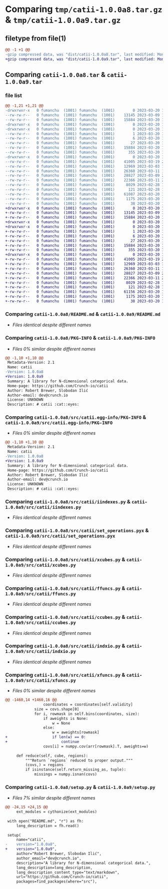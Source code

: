 # Comparing `tmp/catii-1.0.0a8.tar.gz` & `tmp/catii-1.0.0a9.tar.gz`

## filetype from file(1)

```diff
@@ -1 +1 @@
-gzip compressed data, was "dist/catii-1.0.0a8.tar", last modified: Mon Mar 20 14:07:49 2023, max compression
+gzip compressed data, was "dist/catii-1.0.0a9.tar", last modified: Mon Mar 20 14:54:27 2023, max compression
```

## Comparing `catii-1.0.0a8.tar` & `catii-1.0.0a9.tar`

### file list

```diff
@@ -1,21 +1,21 @@
-drwxrwxr-x   0 fumanchu  (1001) fumanchu  (1001)        0 2023-03-20 14:07:49.000000 catii-1.0.0a8/
--rw-rw-r--   0 fumanchu  (1001) fumanchu  (1001)    13145 2023-03-09 18:08:51.000000 catii-1.0.0a8/README.md
--rw-rw-r--   0 fumanchu  (1001) fumanchu  (1001)    15884 2023-03-20 14:07:49.000000 catii-1.0.0a8/PKG-INFO
-drwxrwxr-x   0 fumanchu  (1001) fumanchu  (1001)        0 2023-03-20 14:07:49.000000 catii-1.0.0a8/src/
-drwxrwxr-x   0 fumanchu  (1001) fumanchu  (1001)        0 2023-03-20 14:07:49.000000 catii-1.0.0a8/src/catii.egg-info/
--rw-rw-r--   0 fumanchu  (1001) fumanchu  (1001)        1 2023-03-20 14:07:48.000000 catii-1.0.0a8/src/catii.egg-info/dependency_links.txt
--rw-rw-r--   0 fumanchu  (1001) fumanchu  (1001)        6 2023-03-20 14:07:48.000000 catii-1.0.0a8/src/catii.egg-info/top_level.txt
--rw-rw-r--   0 fumanchu  (1001) fumanchu  (1001)       27 2023-03-20 14:07:48.000000 catii-1.0.0a8/src/catii.egg-info/requires.txt
--rw-rw-r--   0 fumanchu  (1001) fumanchu  (1001)    15884 2023-03-20 14:07:48.000000 catii-1.0.0a8/src/catii.egg-info/PKG-INFO
--rw-rw-r--   0 fumanchu  (1001) fumanchu  (1001)      355 2023-03-20 14:07:48.000000 catii-1.0.0a8/src/catii.egg-info/SOURCES.txt
-drwxrwxr-x   0 fumanchu  (1001) fumanchu  (1001)        0 2023-03-20 14:07:49.000000 catii-1.0.0a8/src/catii/
--rw-rw-r--   0 fumanchu  (1001) fumanchu  (1001)    41005 2023-03-19 22:30:31.000000 catii-1.0.0a8/src/catii/iindexes.py
--rw-rw-r--   0 fumanchu  (1001) fumanchu  (1001)    12969 2023-03-03 17:20:44.000000 catii-1.0.0a8/src/catii/set_operations.pyx
--rw-rw-r--   0 fumanchu  (1001) fumanchu  (1001)    26360 2023-03-11 18:44:41.000000 catii-1.0.0a8/src/catii/xcubes.py
--rw-rw-r--   0 fumanchu  (1001) fumanchu  (1001)    28827 2023-03-09 21:58:54.000000 catii-1.0.0a8/src/catii/ffuncs.py
--rw-rw-r--   0 fumanchu  (1001) fumanchu  (1001)    22366 2023-03-11 20:25:57.000000 catii-1.0.0a8/src/catii/ccubes.py
--rw-rw-r--   0 fumanchu  (1001) fumanchu  (1001)     8029 2023-02-28 18:22:00.000000 catii-1.0.0a8/src/catii/indxio.py
--rw-rw-r--   0 fumanchu  (1001) fumanchu  (1001)      121 2023-02-28 18:22:00.000000 catii-1.0.0a8/src/catii/__init__.py
--rw-rw-r--   0 fumanchu  (1001) fumanchu  (1001)    61087 2023-03-20 14:02:25.000000 catii-1.0.0a8/src/catii/xfuncs.py
--rw-rw-r--   0 fumanchu  (1001) fumanchu  (1001)     1175 2023-03-20 14:06:41.000000 catii-1.0.0a8/setup.py
--rw-rw-r--   0 fumanchu  (1001) fumanchu  (1001)       38 2023-03-20 14:07:49.000000 catii-1.0.0a8/setup.cfg
+drwxrwxr-x   0 fumanchu  (1001) fumanchu  (1001)        0 2023-03-20 14:54:27.000000 catii-1.0.0a9/
+-rw-rw-r--   0 fumanchu  (1001) fumanchu  (1001)    13145 2023-03-09 18:08:51.000000 catii-1.0.0a9/README.md
+-rw-rw-r--   0 fumanchu  (1001) fumanchu  (1001)    15884 2023-03-20 14:54:27.000000 catii-1.0.0a9/PKG-INFO
+drwxrwxr-x   0 fumanchu  (1001) fumanchu  (1001)        0 2023-03-20 14:54:27.000000 catii-1.0.0a9/src/
+drwxrwxr-x   0 fumanchu  (1001) fumanchu  (1001)        0 2023-03-20 14:54:27.000000 catii-1.0.0a9/src/catii.egg-info/
+-rw-rw-r--   0 fumanchu  (1001) fumanchu  (1001)        1 2023-03-20 14:54:27.000000 catii-1.0.0a9/src/catii.egg-info/dependency_links.txt
+-rw-rw-r--   0 fumanchu  (1001) fumanchu  (1001)        6 2023-03-20 14:54:27.000000 catii-1.0.0a9/src/catii.egg-info/top_level.txt
+-rw-rw-r--   0 fumanchu  (1001) fumanchu  (1001)       27 2023-03-20 14:54:27.000000 catii-1.0.0a9/src/catii.egg-info/requires.txt
+-rw-rw-r--   0 fumanchu  (1001) fumanchu  (1001)    15884 2023-03-20 14:54:27.000000 catii-1.0.0a9/src/catii.egg-info/PKG-INFO
+-rw-rw-r--   0 fumanchu  (1001) fumanchu  (1001)      355 2023-03-20 14:54:27.000000 catii-1.0.0a9/src/catii.egg-info/SOURCES.txt
+drwxrwxr-x   0 fumanchu  (1001) fumanchu  (1001)        0 2023-03-20 14:54:27.000000 catii-1.0.0a9/src/catii/
+-rw-rw-r--   0 fumanchu  (1001) fumanchu  (1001)    41005 2023-03-19 22:30:31.000000 catii-1.0.0a9/src/catii/iindexes.py
+-rw-rw-r--   0 fumanchu  (1001) fumanchu  (1001)    12969 2023-03-03 17:20:44.000000 catii-1.0.0a9/src/catii/set_operations.pyx
+-rw-rw-r--   0 fumanchu  (1001) fumanchu  (1001)    26360 2023-03-11 18:44:41.000000 catii-1.0.0a9/src/catii/xcubes.py
+-rw-rw-r--   0 fumanchu  (1001) fumanchu  (1001)    28827 2023-03-09 21:58:54.000000 catii-1.0.0a9/src/catii/ffuncs.py
+-rw-rw-r--   0 fumanchu  (1001) fumanchu  (1001)    22366 2023-03-11 20:25:57.000000 catii-1.0.0a9/src/catii/ccubes.py
+-rw-rw-r--   0 fumanchu  (1001) fumanchu  (1001)     8029 2023-02-28 18:22:00.000000 catii-1.0.0a9/src/catii/indxio.py
+-rw-rw-r--   0 fumanchu  (1001) fumanchu  (1001)      121 2023-02-28 18:22:00.000000 catii-1.0.0a9/src/catii/__init__.py
+-rw-rw-r--   0 fumanchu  (1001) fumanchu  (1001)    61156 2023-03-20 14:48:46.000000 catii-1.0.0a9/src/catii/xfuncs.py
+-rw-rw-r--   0 fumanchu  (1001) fumanchu  (1001)     1175 2023-03-20 14:53:27.000000 catii-1.0.0a9/setup.py
+-rw-rw-r--   0 fumanchu  (1001) fumanchu  (1001)       38 2023-03-20 14:54:27.000000 catii-1.0.0a9/setup.cfg
```

### Comparing `catii-1.0.0a8/README.md` & `catii-1.0.0a9/README.md`

 * *Files identical despite different names*

### Comparing `catii-1.0.0a8/PKG-INFO` & `catii-1.0.0a9/PKG-INFO`

 * *Files 0% similar despite different names*

```diff
@@ -1,10 +1,10 @@
 Metadata-Version: 2.1
 Name: catii
-Version: 1.0.0a8
+Version: 1.0.0a9
 Summary: A library for N-dimensional categorical data.
 Home-page: https://github.com/Crunch-io/catii
 Author: Robert Brewer, Slobodan Ilić
 Author-email: dev@crunch.io
 License: UNKNOWN
 Description: # catii :cat::eyes:
```

### Comparing `catii-1.0.0a8/src/catii.egg-info/PKG-INFO` & `catii-1.0.0a9/src/catii.egg-info/PKG-INFO`

 * *Files 0% similar despite different names*

```diff
@@ -1,10 +1,10 @@
 Metadata-Version: 2.1
 Name: catii
-Version: 1.0.0a8
+Version: 1.0.0a9
 Summary: A library for N-dimensional categorical data.
 Home-page: https://github.com/Crunch-io/catii
 Author: Robert Brewer, Slobodan Ilić
 Author-email: dev@crunch.io
 License: UNKNOWN
 Description: # catii :cat::eyes:
```

### Comparing `catii-1.0.0a8/src/catii/iindexes.py` & `catii-1.0.0a9/src/catii/iindexes.py`

 * *Files identical despite different names*

### Comparing `catii-1.0.0a8/src/catii/set_operations.pyx` & `catii-1.0.0a9/src/catii/set_operations.pyx`

 * *Files identical despite different names*

### Comparing `catii-1.0.0a8/src/catii/xcubes.py` & `catii-1.0.0a9/src/catii/xcubes.py`

 * *Files identical despite different names*

### Comparing `catii-1.0.0a8/src/catii/ffuncs.py` & `catii-1.0.0a9/src/catii/ffuncs.py`

 * *Files identical despite different names*

### Comparing `catii-1.0.0a8/src/catii/ccubes.py` & `catii-1.0.0a9/src/catii/ccubes.py`

 * *Files identical despite different names*

### Comparing `catii-1.0.0a8/src/catii/indxio.py` & `catii-1.0.0a9/src/catii/indxio.py`

 * *Files identical despite different names*

### Comparing `catii-1.0.0a8/src/catii/xfuncs.py` & `catii-1.0.0a9/src/catii/xfuncs.py`

 * *Files 0% similar despite different names*

```diff
@@ -1460,14 +1460,16 @@
                 coordinates = coordinates[self.validity]
             size = covs.shape[0]
             for i, rowmask in self.bins(coordinates, size):
                 if aweights is None:
                     w = None
                 else:
                     w = aweights[rowmask]
+                    if len(w) == 0:
+                        continue
                 covs[i] = numpy.cov(arr[rowmask].T, aweights=w)
 
     def reduce(self, cube, regions):
         """Return `regions` reduced to proper output."""
         (covs,) = regions
         if isinstance(self.return_missing_as, tuple):
             missings = numpy.isnan(covs)
```

### Comparing `catii-1.0.0a8/setup.py` & `catii-1.0.0a9/setup.py`

 * *Files 7% similar despite different names*

```diff
@@ -24,15 +24,15 @@
     ext_modules = cythonize(ext_modules)
 
 with open("README.md", "r") as fh:
     long_description = fh.read()
 
 setup(
     name="catii",
-    version="1.0.0a8",
+    version="1.0.0a9",
     author="Robert Brewer, Slobodan Ilić",
     author_email="dev@crunch.io",
     description="A library for N-dimensional categorical data.",
     long_description=long_description,
     long_description_content_type="text/markdown",
     url="https://github.com/Crunch-io/catii",
     packages=find_packages(where="src"),
```

